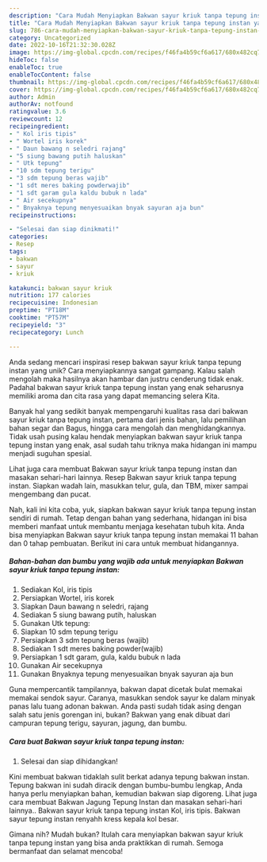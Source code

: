 ```yaml
---
description: "Cara Mudah Menyiapkan Bakwan sayur kriuk tanpa tepung instan yang Enak"
title: "Cara Mudah Menyiapkan Bakwan sayur kriuk tanpa tepung instan yang Enak"
slug: 786-cara-mudah-menyiapkan-bakwan-sayur-kriuk-tanpa-tepung-instan-yang-enak
category: Uncategorized
date: 2022-10-16T21:32:30.028Z
image: https://img-global.cpcdn.com/recipes/f46fa4b59cf6a617/680x482cq70/bakwan-sayur-kriuk-tanpa-tepung-instan-foto-resep-utama.jpg
hideToc: false
enableToc: true
enableTocContent: false
thumbnail: https://img-global.cpcdn.com/recipes/f46fa4b59cf6a617/680x482cq70/bakwan-sayur-kriuk-tanpa-tepung-instan-foto-resep-utama.jpg
cover: https://img-global.cpcdn.com/recipes/f46fa4b59cf6a617/680x482cq70/bakwan-sayur-kriuk-tanpa-tepung-instan-foto-resep-utama.jpg
author: Admin
authorAv: notfound
ratingvalue: 3.6
reviewcount: 12
recipeingredient:
- " Kol iris tipis"
- " Wortel iris korek"
- " Daun bawang n seledri rajang"
- "5 siung bawang putih haluskan"
- " Utk tepung"
- "10 sdm tepung terigu"
- "3 sdm tepung beras wajib"
- "1 sdt meres baking powderwajib"
- "1 sdt garam gula kaldu bubuk n lada"
- " Air secekupnya"
- " Bnyaknya tepung menyesuaikan bnyak sayuran aja bun"
recipeinstructions:

- "Selesai dan siap dinikmati!"
categories:
- Resep
tags:
- bakwan
- sayur
- kriuk

katakunci: bakwan sayur kriuk 
nutrition: 177 calories
recipecuisine: Indonesian
preptime: "PT18M"
cooktime: "PT57M"
recipeyield: "3"
recipecategory: Lunch

---
```





Anda sedang mencari inspirasi resep bakwan sayur kriuk tanpa tepung instan yang unik? Cara menyiapkannya sangat gampang. Kalau salah mengolah maka hasilnya akan hambar dan justru cenderung tidak enak. Padahal bakwan sayur kriuk tanpa tepung instan yang enak seharusnya memiliki aroma dan cita rasa yang dapat memancing selera Kita.





Banyak hal yang sedikit banyak mempengaruhi kualitas rasa dari bakwan sayur kriuk tanpa tepung instan, pertama dari jenis bahan, lalu pemilihan bahan segar dan Bagus, hingga cara mengolah dan menghidangkannya. Tidak usah pusing kalau hendak menyiapkan bakwan sayur kriuk tanpa tepung instan yang enak,      asal sudah tahu triknya maka hidangan ini mampu menjadi suguhan spesial.














Lihat juga cara membuat Bakwan sayur kriuk tanpa tepung instan dan masakan sehari-hari lainnya. Resep Bakwan sayur kriuk tanpa tepung instan. Siapkan wadah lain, masukkan telur, gula, dan TBM, mixer sampai mengembang dan pucat.






Nah, kali ini kita coba, yuk, siapkan bakwan sayur kriuk tanpa tepung instan sendiri di rumah. Tetap dengan bahan yang sederhana, hidangan ini bisa memberi manfaat untuk membantu menjaga kesehatan tubuh kita. Anda bisa menyiapkan Bakwan sayur kriuk tanpa tepung instan memakai 11 bahan dan 0 tahap pembuatan. Berikut ini cara untuk membuat hidangannya.

<!--inarticleads1-->

##### Bahan-bahan dan bumbu yang wajib ada untuk menyiapkan Bakwan sayur kriuk tanpa tepung instan:

1. Sediakan  Kol, iris tipis
1. Persiapkan  Wortel, iris korek
1. Siapkan  Daun bawang n seledri, rajang
1. Sediakan 5 siung bawang putih, haluskan
1. Gunakan  Utk tepung:
1. Siapkan 10 sdm tepung terigu
1. Persiapkan 3 sdm tepung beras (wajib)
1. Sediakan 1 sdt meres baking powder(wajib)
1. Persiapkan 1 sdt garam, gula, kaldu bubuk n lada
1. Gunakan  Air secekupnya
1. Gunakan  Bnyaknya tepung menyesuaikan bnyak sayuran aja bun


Guna mempercantik tampilannya, bakwan dapat dicetak bulat memakai memakai sendok sayur. Caranya, masukkan sendok sayur ke dalam minyak panas lalu tuang adonan bakwan. Anda pasti sudah tidak asing dengan salah satu jenis gorengan ini, bukan? Bakwan yang enak dibuat dari campuran tepung terigu, sayuran, jagung, dan bumbu. 

<!--inarticleads2-->

##### Cara buat Bakwan sayur kriuk tanpa tepung instan:


1. Selesai dan siap dihidangkan!

Kini membuat bakwan tidaklah sulit berkat adanya tepung bakwan instan. Tepung bakwan ini sudah diracik dengan bumbu-bumbu lengkap, Anda hanya perlu menyiapkan bahan, kemudian bakwan siap digoreng. Lihat juga cara membuat Bakwan Jagung Tepung Instan dan masakan sehari-hari lainnya.. Bakwan sayur kriuk tanpa tepung instan Kol, iris tipis. Bakwan sayur tepung instan renyahh kress kepala kol besar. 

Gimana nih? Mudah bukan? Itulah cara menyiapkan bakwan sayur kriuk tanpa tepung instan yang bisa anda praktikkan di rumah. Semoga bermanfaat dan selamat mencoba!
